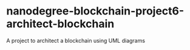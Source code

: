 # nanodegree-blockchain-project6-architect-blockchain
A project to architect a blockchain using UML diagrams
